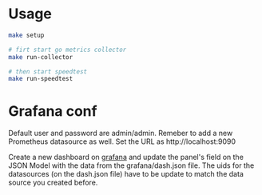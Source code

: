 # Usage

```bash
make setup

# firt start go metrics collector
make run-collector

# then start speedtest
make run-speedtest
```

# Grafana conf
Default user and password are admin/admin.
Remeber to add a new Prometheus datasource as well. Set the URL as http://localhost:9090

Create a new dashboard on [grafana] and update the panel's field on the JSON Model with the data from the grafana/dash.json file. The uids for the datasources (on the dash.json file) have to be update to match the data source you created before.

[grafana]:http://localhost:3000